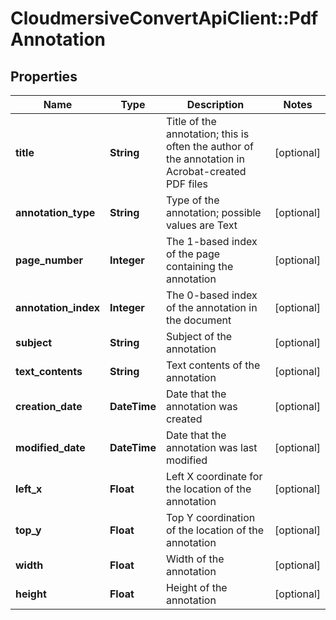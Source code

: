 # CloudmersiveConvertApiClient::PdfAnnotation

## Properties
Name | Type | Description | Notes
------------ | ------------- | ------------- | -------------
**title** | **String** | Title of the annotation; this is often the author of the annotation in Acrobat-created PDF files | [optional] 
**annotation_type** | **String** | Type of the annotation; possible values are Text | [optional] 
**page_number** | **Integer** | The 1-based index of the page containing the annotation | [optional] 
**annotation_index** | **Integer** | The 0-based index of the annotation in the document | [optional] 
**subject** | **String** | Subject of the annotation | [optional] 
**text_contents** | **String** | Text contents of the annotation | [optional] 
**creation_date** | **DateTime** | Date that the annotation was created | [optional] 
**modified_date** | **DateTime** | Date that the annotation was last modified | [optional] 
**left_x** | **Float** | Left X coordinate for the location of the annotation | [optional] 
**top_y** | **Float** | Top Y coordination of the location of the annotation | [optional] 
**width** | **Float** | Width of the annotation | [optional] 
**height** | **Float** | Height of the annotation | [optional] 


